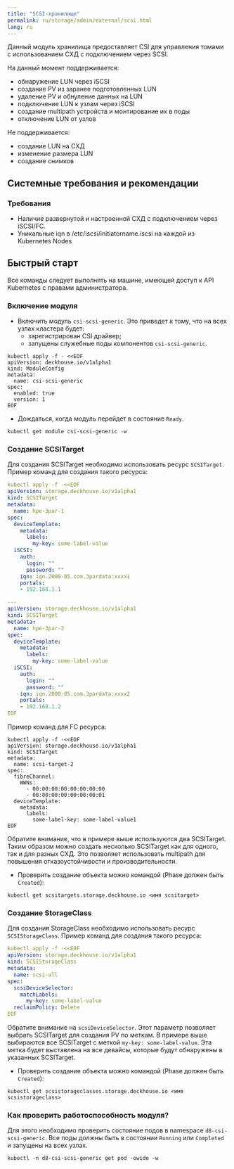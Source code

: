 ```yaml
---
title: "SCSI-хранилище"
permalink: ru/storage/admin/external/scsi.html
lang: ru
---
```


Данный модуль хранилища предоставляет CSI для управления томами c использованием СХД с подключением через SCSI.

На данный момент поддерживается:
- обнаружение LUN через iSCSI
- создание PV из заранее подготовленных LUN
- удаление PV и обнуление данных на LUN
- подключение LUN к узлам через iSCSI
- создание multipath устройств и монтирование их в поды
- отключение LUN от узлов

Не поддерживается:
- создание LUN на СХД
- изменение размера LUN
- создание снимков

## Системные требования и рекомендации

### Требования

- Наличие развернутой и настроенной СХД с подключением через iSCSI/FC.
- Уникальные iqn в /etc/iscsi/initiatorname.iscsi на каждой из Kubernetes Nodes

## Быстрый старт

Все команды следует выполнять на машине, имеющей доступ к API Kubernetes с правами администратора.

### Включение модуля

- Включить модуль `csi-scsi-generic`.  Это приведет к тому, что на всех узлах кластера будет:
  - зарегистрирован CSI драйвер;
  - запущены служебные поды компонентов `csi-scsi-generic`.

```shell
kubectl apply -f - <<EOF
apiVersion: deckhouse.io/v1alpha1
kind: ModuleConfig
metadata:
  name: csi-scsi-generic
spec:
  enabled: true
  version: 1
EOF
```

- Дождаться, когда модуль перейдет в состояние `Ready`.

```shell
kubectl get module csi-scsi-generic -w
```

### Создание SCSITarget

Для создания SCSITarget необходимо использовать ресурс `SCSITarget`. Пример команд для создания такого ресурса:

```yaml
kubectl apply -f -<<EOF
apiVersion: storage.deckhouse.io/v1alpha1
kind: SCSITarget
metadata:
  name: hpe-3par-1
spec:
  deviceTemplate:
    metadata:
      labels:
        my-key: some-label-value
  iSCSI:
    auth:
      login: ""
      password: ""
    iqn: iqn.2000-05.com.3pardata:xxxx1
    portals:
    - 192.168.1.1

---
apiVersion: storage.deckhouse.io/v1alpha1
kind: SCSITarget
metadata:
  name: hpe-3par-2
spec:
  deviceTemplate:
    metadata:
      labels:
        my-key: some-label-value
  iSCSI:
    auth:
      login: ""
      password: ""
    iqn: iqn.2000-05.com.3pardata:xxxx2
    portals:
    - 192.168.1.2
EOF

```


Пример команд для FC ресурса:

```shell
kubectl apply -f -<<EOF
apiVersion: storage.deckhouse.io/v1alpha1
kind: SCSITarget
metadata:
  name: scsi-target-2
spec:
  fibreChannel:
    WWNs:
      - 00:00:00:00:00:00:00:00
      - 00:00:00:00:00:00:00:01
  deviceTemplate:
    metadata:
      labels:
        some-label-key: some-label-value1
EOF

```





Обратите внимание, что в примере выше используются два SCSITarget. Таким образом можно создать несколько SCSITarget как для одного, так и для разных СХД. Это позволяет использовать multipath для повышения отказоустойчивости и производительности.

- Проверить создание объекта можно командой (Phase должен быть `Created`):

```shell
kubectl get scsitargets.storage.deckhouse.io <имя scsitarget>
```

### Создание StorageClass

Для создания StorageClass необходимо использовать ресурс `SCSIStorageClass`. Пример команд для создания такого ресурса:

```yaml
kubectl apply -f -<<EOF
apiVersion: storage.deckhouse.io/v1alpha1
kind: SCSIStorageClass
metadata:
  name: scsi-all
spec:
  scsiDeviceSelector:
    matchLabels:
      my-key: some-label-value
  reclaimPolicy: Delete
EOF
```

Обратите внимание на `scsiDeviceSelector`. Этот параметр позволяет выбрать SCSITarget для создания PV по меткам. В примере выше выбираются все SCSITarget с меткой `my-key: some-label-value`. Эта метка будет выставлена на все девайсы, которые будут обнаружены в указанных SCSITarget.
- Проверить создание объекта можно командой (Phase должен быть `Created`):

```shell
kubectl get scsistorageclasses.storage.deckhouse.io <имя scsistorageclass>
```

### Как проверить работоспособность модуля?

Для этого необходимо проверить состояние подов в namespace `d8-csi-scsi-generic`. Все поды должны быть в состоянии `Running` или `Completed` и запущены на всех узлах.

```shell
kubectl -n d8-csi-scsi-generic get pod -owide -w
```

